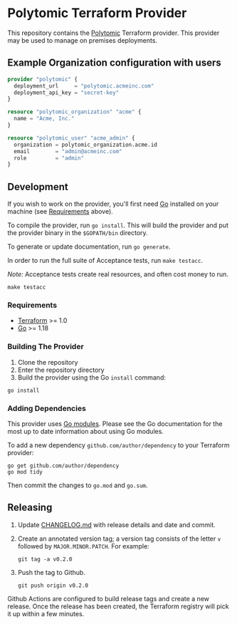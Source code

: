 # Polytomic Terraform Provider

This repository contains the [Polytomic](https://polytomic.com) Terraform
provider. This provider may be used to manage on premises deployments.

## Example Organization configuration with users

```terraform
provider "polytomic" {
  deployment_url     = "polytomic.acmeinc.com"
  deployment_api_key = "secret-key"
}

resource "polytomic_organization" "acme" {
  name = "Acme, Inc."
}

resource "polytomic_user" "acme_admin" {
  organization = polytomic_organization.acme.id
  email        = "admin@acmeinc.com"
  role         = "admin"
}
```

## Development

If you wish to work on the provider, you'll first need [Go](http://www.golang.org) installed on your machine (see [Requirements](#requirements) above).

To compile the provider, run `go install`. This will build the provider and put the provider binary in the `$GOPATH/bin` directory.

To generate or update documentation, run `go generate`.

In order to run the full suite of Acceptance tests, run `make testacc`.

*Note:* Acceptance tests create real resources, and often cost money to run.

```shell
make testacc
```

### Requirements

- [Terraform](https://www.terraform.io/downloads.html) >= 1.0
- [Go](https://golang.org/doc/install) >= 1.18

### Building The Provider

1. Clone the repository
1. Enter the repository directory
1. Build the provider using the Go `install` command:

```shell
go install
```

### Adding Dependencies

This provider uses [Go modules](https://github.com/golang/go/wiki/Modules).
Please see the Go documentation for the most up to date information about using Go modules.

To add a new dependency `github.com/author/dependency` to your Terraform provider:

```shell
go get github.com/author/dependency
go mod tidy
```

Then commit the changes to `go.mod` and `go.sum`.


## Releasing

1. Update [CHANGELOG.md](./CHANGELOG.md) with release details and date and commit.
1. Create an annotated version tag; a version tag consists of the letter `v` followed by `MAJOR.MINOR.PATCH`. For example:

    ```shell
    git tag -a v0.2.0
    ```

1. Push the tag to Github.

    ```shell
    git push origin v0.2.0
    ```

Github Actions are configured to build release tags and create a new release. Once the release has been created, the Terraform registry will pick it up within a few minutes.
